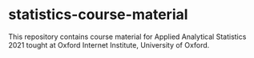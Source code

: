 # statistics-course-material
This repository contains course material for Applied Analytical Statistics 2021 tought at Oxford Internet Institute, University of Oxford. 
